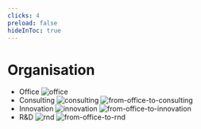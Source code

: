 ```yaml
---
clicks: 4
preload: false
hideInToc: true
---
```


# Organisation

<v-clicks>

- Office ![office](/secretary.png)
- Consulting ![consulting](/consultation.png) ![from-office-to-consulting](/right-arrow.png)
- Innovation ![innovation](/research.png) ![from-office-to-innovation](/right-arrow.png)
- R&D ![rnd](/rocket.png) ![from-office-to-rnd](/right-arrow.png)

</v-clicks>
